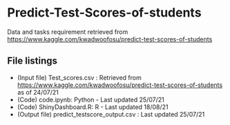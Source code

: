 # Predict-Test-Scores-of-students
Data and tasks requirement retrieved from https://www.kaggle.com/kwadwoofosu/predict-test-scores-of-students
## File listings
* (Input file) Test_scores.csv : Retrieved from https://www.kaggle.com/kwadwoofosu/predict-test-scores-of-students as of 24/07/21
* (Code) code.ipynb: Python - Last updated 25/07/21
* (Code) ShinyDashboard.R: R - Last updated 18/08/21
* (Output file) predict_testscore_output.csv : Last updated 25/07/21

